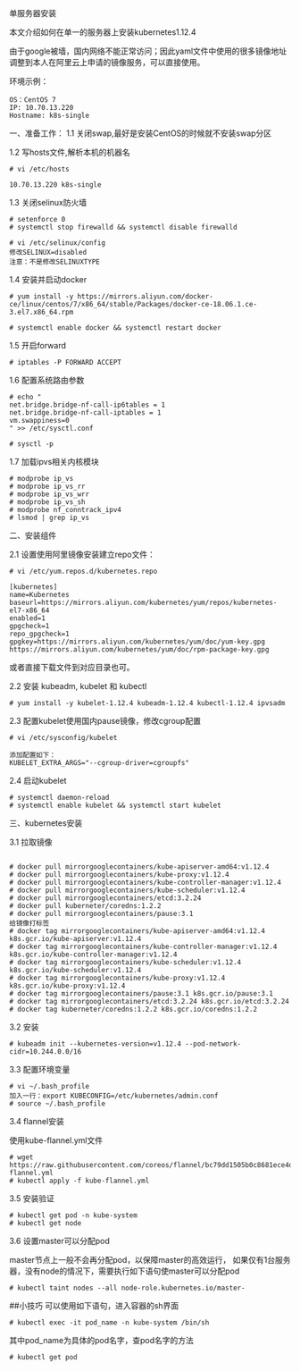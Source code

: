 单服务器安装

本文介绍如何在单一的服务器上安装kubernetes1.12.4

由于google被墙，国内网络不能正常访问；因此yaml文件中使用的很多镜像地址调整到本人在阿里云上申请的镜像服务，可以直接使用。

环境示例：

```
OS：CentOS 7
IP: 10.70.13.220
Hostname: k8s-single
```

一、准备工作：
1.1 关闭swap,最好是安装CentOS的时候就不安装swap分区

1.2 写hosts文件,解析本机的机器名
```
# vi /etc/hosts

10.70.13.220 k8s-single
```

1.3 关闭selinux防火墙
```
# setenforce 0
# systemctl stop firewalld && systemctl disable firewalld
```
```
# vi /etc/selinux/config
修改SELINUX=disabled
注意：不是修改SELINUXTYPE
```

1.4 安装并启动docker
```
# yum install -y https://mirrors.aliyun.com/docker-ce/linux/centos/7/x86_64/stable/Packages/docker-ce-18.06.1.ce-3.el7.x86_64.rpm

# systemctl enable docker && systemctl restart docker
```
1.5  开启forward
```
# iptables -P FORWARD ACCEPT
```

1.6 配置系统路由参数
```
# echo "
net.bridge.bridge-nf-call-ip6tables = 1
net.bridge.bridge-nf-call-iptables = 1
vm.swappiness=0
" >> /etc/sysctl.conf

# sysctl -p
```

1.7 加载ipvs相关内核模块
```
# modprobe ip_vs
# modprobe ip_vs_rr
# modprobe ip_vs_wrr
# modprobe ip_vs_sh
# modprobe nf_conntrack_ipv4
# lsmod | grep ip_vs
```

二、安装组件

2.1 设置使用阿里镜像安装建立repo文件：
```
# vi /etc/yum.repos.d/kubernetes.repo

[kubernetes]
name=Kubernetes
baseurl=https://mirrors.aliyun.com/kubernetes/yum/repos/kubernetes-el7-x86_64
enabled=1
gpgcheck=1
repo_gpgcheck=1
gpgkey=https://mirrors.aliyun.com/kubernetes/yum/doc/yum-key.gpg https://mirrors.aliyun.com/kubernetes/yum/doc/rpm-package-key.gpg

```
或者直接下载文件到对应目录也可。

2.2  安装 kubeadm, kubelet 和 kubectl
```
# yum install -y kubelet-1.12.4 kubeadm-1.12.4 kubectl-1.12.4 ipvsadm
```

2.3 配置kubelet使用国内pause镜像，修改cgroup配置
```
# vi /etc/sysconfig/kubelet

添加配置如下：
KUBELET_EXTRA_ARGS="--cgroup-driver=cgroupfs"
```

2.4 启动kubelet
```
# systemctl daemon-reload
# systemctl enable kubelet && systemctl start kubelet
```

三、kubernetes安装

3.1 拉取镜像
```

# docker pull mirrorgooglecontainers/kube-apiserver-amd64:v1.12.4
# docker pull mirrorgooglecontainers/kube-proxy:v1.12.4
# docker pull mirrorgooglecontainers/kube-controller-manager:v1.12.4
# docker pull mirrorgooglecontainers/kube-scheduler:v1.12.4
# docker pull mirrorgooglecontainers/etcd:3.2.24
# docker pull kuberneter/coredns:1.2.2
# docker pull mirrorgooglecontainers/pause:3.1
给镜像打标签
# docker tag mirrorgooglecontainers/kube-apiserver-amd64:v1.12.4 k8s.gcr.io/kube-apiserver:v1.12.4
# docker tag mirrorgooglecontainers/kube-controller-manager:v1.12.4 k8s.gcr.io/kube-controller-manager:v1.12.4
# docker tag mirrorgooglecontainers/kube-scheduler:v1.12.4 k8s.gcr.io/kube-scheduler:v1.12.4
# docker tag mirrorgooglecontainers/kube-proxy:v1.12.4 k8s.gcr.io/kube-proxy:v1.12.4
# docker tag mirrorgooglecontainers/pause:3.1 k8s.gcr.io/pause:3.1
# docker tag mirrorgooglecontainers/etcd:3.2.24 k8s.gcr.io/etcd:3.2.24
# docker tag kuberneter/coredns:1.2.2 k8s.gcr.io/coredns:1.2.2
```

3.2 安装
```
# kubeadm init --kubernetes-version=v1.12.4 --pod-network-cidr=10.244.0.0/16
```


3.3 配置环境变量
```
# vi ~/.bash_profile
加入一行：export KUBECONFIG=/etc/kubernetes/admin.conf
# source ~/.bash_profile
```

3.4 flannel安装

使用kube-flannel.yml文件
```
# wget  https://raw.githubusercontent.com/coreos/flannel/bc79dd1505b0c8681ece4de4c0d86c5cd2643275/Documentation/kube-flannel.yml
# kubectl apply -f kube-flannel.yml
```

3.5 安装验证
```
# kubectl get pod -n kube-system
# kubectl get node
```

3.6 设置master可以分配pod

master节点上一般不会再分配pod，以保障master的高效运行，
如果仅有1台服务器，没有node的情况下，需要执行如下语句使master可以分配pod
```
# kubectl taint nodes --all node-role.kubernetes.io/master-
```

##小技巧
可以使用如下语句，进入容器的sh界面
```
# kubectl exec -it pod_name -n kube-system /bin/sh
```
其中pod_name为具体的pod名字，查pod名字的方法
```
# kubectl get pod
```
